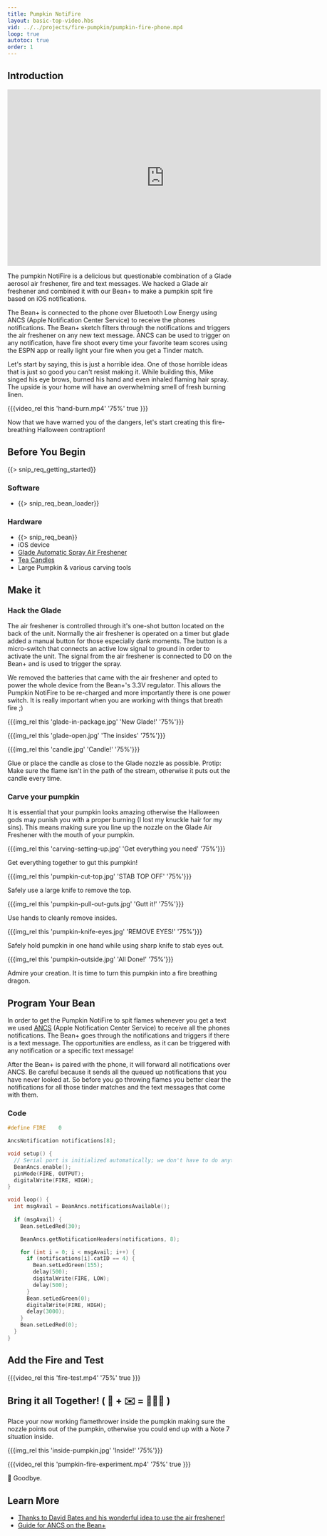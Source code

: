 ```yaml
---
title: Pumpkin NotiFire
layout: basic-top-video.hbs
vid: ../../projects/fire-pumpkin/pumpkin-fire-phone.mp4
loop: true
autotoc: true
order: 1
---
```


## Introduction

<div>
  <iframe width="703" height="396" src="https://www.youtube.com/embed/ScVQEZZuLLU" frameborder="0" allowfullscreen></iframe>
</div>


The pumpkin NotiFire is a delicious but questionable combination of a Glade aerosol air freshener, fire and text messages. We hacked a Glade air freshener and combined it with our Bean+ to make a pumpkin spit fire based on iOS notifications. 

The Bean+ is connected to the phone over Bluetooth Low Energy using ANCS (Apple Notification Center Service) to receive the phones notifications. The Bean+ sketch filters through the notifications and triggers the air freshener on any new text message. ANCS can be used to trigger on any notification, have fire shoot every time your favorite team scores using the ESPN app or really light your fire when you get a Tinder match. 

Let's start by saying, this is just a horrible idea. One of those horrible ideas that is just so good you can't resist making it. While building this, Mike singed his eye brows, burned his hand and even inhaled flaming hair spray. The upside is your home will have an overwhelming smell of fresh burning linen. 

{{{video_rel this 'hand-burn.mp4' '75%' true }}}

Now that we have warned you of the dangers, let's start creating this fire-breathing Halloween contraption!

## Before You Begin

{{> snip_req_getting_started}}

### Software

* {{> snip_req_bean_loader}}

### Hardware

* {{> snip_req_bean}}
* iOS device
* [Glade Automatic Spray Air Freshener](https://www.amazon.com/GladeAutomatic-Freshener-Hawaiian-Breeze-Starter/dp/B004GCUK8A/)
* [Tea Candles](https://www.amazon.com/Country-Dreams-Unscented-Lights-Pkg-White/dp/B001681QZ8)
* Large Pumpkin & various carving tools

## Make it

### Hack the Glade

The air freshener is controlled through it's one-shot button located on the back of the unit. Normally the air freshener is operated on a timer but glade added a manual button for those especially dank moments. The button is a micro-switch that connects an active low signal to ground in order to activate the unit. The signal from the air freshener is connected to D0 on the Bean+ and is used to trigger the spray.

We removed the batteries that came with the air freshener and opted to power the whole device from the Bean+'s 3.3V regulator. This allows the Pumpkin NotiFire to be re-charged and more importantly there is one power switch. It is really important when you are working with things that breath fire ;)

{{{img_rel this 'glade-in-package.jpg' 'New Glade!' '75%'}}}

{{{img_rel this 'glade-open.jpg' 'The insides' '75%'}}}

{{{img_rel this 'candle.jpg' 'Candle!' '75%'}}}

Glue or place the candle as close to the Glade nozzle as possible.  Protip: Make sure the flame isn't in the path of the stream, otherwise it puts out the candle every time.

### Carve your pumpkin

It is essential that your pumpkin looks amazing otherwise the Halloween gods may punish you with a proper burning (I lost my knuckle hair for my sins). This means making sure you line up the nozzle on the Glade Air Freshener with the mouth of your pumpkin.

{{{img_rel this 'carving-setting-up.jpg' 'Get everything you need' '75%'}}}

Get everything together to gut this pumpkin!

{{{img_rel this 'pumpkin-cut-top.jpg' 'STAB TOP OFF' '75%'}}}

Safely use a large knife to remove the top.

{{{img_rel this 'pumpkin-pull-out-guts.jpg' 'Gutt it!' '75%'}}}

Use hands to cleanly remove insides.

{{{img_rel this 'pumpkin-knife-eyes.jpg' 'REMOVE EYES!' '75%'}}}

Safely hold pumpkin in one hand while using sharp knife to stab eyes out.

{{{img_rel this 'pumpkin-outside.jpg' 'All Done!' '75%'}}}

Admire your creation. It is time to turn this pumpkin into a fire breathing dragon.

## Program Your Bean

In order to get the Pumpkin NotiFire to spit flames whenever you get a text we used [ANCS](../../features/ancs/) (Apple Notification Center Service) to receive all the phones notifications. The Bean+ goes through the notifications and triggers if there is a text message. The opportunities are endless, as it can be triggered with any notification or a specific text message!

After the Bean+ is paired with the phone, it will forward all notifications over ANCS. Be careful because it sends all the queued up notifications that you have never looked at. So before you go throwing flames you better clear the notifications for all those tinder matches and the text messages that come with them.

### Code

```cpp
#define FIRE    0

AncsNotification notifications[8];

void setup() {
  // Serial port is initialized automatically; we don't have to do anything
  BeanAncs.enable();
  pinMode(FIRE, OUTPUT);
  digitalWrite(FIRE, HIGH);
}

void loop() {
  int msgAvail = BeanAncs.notificationsAvailable();
  
  if (msgAvail) {
    Bean.setLedRed(30);

    BeanAncs.getNotificationHeaders(notifications, 8);

    for (int i = 0; i < msgAvail; i++) {
      if (notifications[i].catID == 4) {
        Bean.setLedGreen(155);
        delay(500);
        digitalWrite(FIRE, LOW);
        delay(500);
      }
      Bean.setLedGreen(0);
      digitalWrite(FIRE, HIGH);
      delay(3000);
    }
    Bean.setLedRed(0);
  }
}
```

## Add the Fire and Test

{{{video_rel this 'fire-test.mp4' '75%' true }}}

## Bring it all Together! ( 📱 + ✉️ = 🎃🔥🔥 )

Place your now working flamethrower inside the pumpkin making sure the nozzle points out of the pumpkin, otherwise you could end up with a Note 7 situation inside.

{{{img_rel this 'inside-pumpkin.jpg' 'Inside!' '75%'}}}

{{{video_rel this 'pumpkin-fire-experiment.mp4' '75%' true }}}

👋 Goodbye.

## Learn More
* [Thanks to David Bates and his wonderful idea to use the air freshener!](https://www.hackster.io/Dlbates/iot-flaming-and-talking-pumpkin-using-aws-and-esp8266-49934f)
* [Guide for ANCS on the Bean+](../../features/ancs/)
